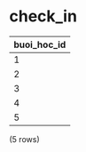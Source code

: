 check_in
========

| buoi_hoc_id |
|-------------|
| 1           |
| 2           |
| 3           |
| 4           |
| 5           |
(5 rows)

